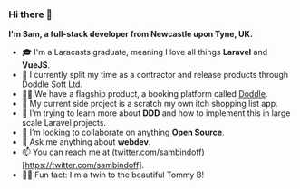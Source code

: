 ### Hi there 👋

**I'm Sam, a full-stack developer from Newcastle upon Tyne, UK.**

- 🎓 I'm a Laracasts graduate, meaning I love all things **Laravel** and **VueJS**.
- 🏢 I currently split my time as a contractor and release products through Doddle Soft Ltd.
- 🏳️‍🌈 We have a flagship product, a booking platform called [Doddle](https://www.whatadoddle.co.uk).
- 🔨 My current side project is a scratch my own itch shopping list app.
- 🌱 I'm trying to learn more about **DDD** and how to implement this in large scale Laravel projects.
- 👯 I’m looking to collaborate on anything **Open Source**.
- 💬 Ask me anything about **webdev**.
- 📫 You can reach me at (twitter.com/sambindoff)[https://twitter.com/sambindoff].
- 👬🏻 Fun fact: I'm a twin to the beautiful Tommy B!
